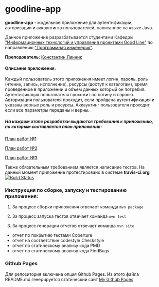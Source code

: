 # goodline-app
**goodline-app** - модельное приложение для аутентификации, авторизации и аккаунтинга пользователей, написанное на языке Java.

Данное приложение разразбатывается студентами Кафедры ["Информационных технологий и управления проектами Good Line"](http://kafedra-goodline.info) по направлению ["Программная инженерия"](http://kafedra-goodline.info/software-engineering). 

**Преподователь:** [Константин Линник](https://github.com/theaspect)
#### Описание приложения: 
Каждый пользователь этого приложения имеет логин, пароль, роль (чтение, запись, исполнение), ресурсы (доступ к каталогам), время проведенное в приложении и объем данных который он потребил.
Аутентификация пользователя прохожит по логину и паролю.
Авторизация пользователя проходит, если пройдена аутентификация и указаны верные роль и ресурсы.
Аккаунтинг пользователя проходит, если все параметры переданы и верны.

##### На каждом этапе разработки выдаются требования к приложению, по которым составляется план приложения: 

[План работ №1](Roadmap1.md)

[План работ №2](Roadmap2.md)

[План работ №3](Roadmap3.md)

Также обязательным требованием является написание тестов. На данный момент приложение протестировано в системе **travis-ci.org** [![Build Status](https://travis-ci.org/ZemlyanukhinNikita/goodline-app.svg?branch=master)](https://travis-ci.org/ZemlyanukhinNikita/goodline-app) 

### Инструкция по сборке, запуску и тестированию приложения:

1. За процесс сборки приложения отвечает команда `mvn package`
 
2. За процесс запуска тестов отвечает команда `mvn test`

3. За процесс генерации отчетов отвечает команда `mvn site`
  - отчет по покрытию тестами Coberture
  - отчет на соответствие codestyle Checkstyle
  - отчет по статическому анализу кода PMD
  - отчет по статическому анализу кода FindBugs

### Github Pages

Для репозитория включена опция Github Pages. Из этого файла README.md генерируется статический сайт 
[My Github Pages](https://zemlyanukhinnikita.github.io/goodline-app/)
